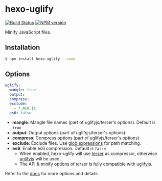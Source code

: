 # hexo-uglify

[![Build Status](https://travis-ci.org/hexojs/hexo-uglify.svg?branch=master)](https://travis-ci.org/hexojs/hexo-uglify)
[![NPM version](https://badge.fury.io/js/hexo-uglify.svg)](https://www.npmjs.com/package/hexo-uglify)

Minify JavaScript files.

## Installation

``` bash
$ npm install hexo-uglify --save
```

## Options

``` yaml
uglify:
  mangle: true
  output:
  compress:
  exclude:
    - *.min.js
  es6: false
```

- **mangle**: Mangle file names (part of uglifyjs/terser's options). Default is `true`
- **output**: Output options (part of uglifyjs/terser's options)
- **compress**: Compress options (part of uglifyjs/terser's options)
- **exclude**: Exclude files. Use [glob expressions](https://github.com/micromatch/micromatch#extended-globbing) for path matching.
- **es6**: Enable es6 compression. Default is `false`
  - When enabled, hexo-uglify will use [terser](https://github.com/terser/terser) as compressor, otherwise [uglifyjs](https://github.com/mishoo/UglifyJS2) will be used.
  - The API & minify options of terser is fully compatible with uglifyjs.

Refer to the [docs] for more options and details.

[docs]: https://github.com/mishoo/UglifyJS2/#minify-options
